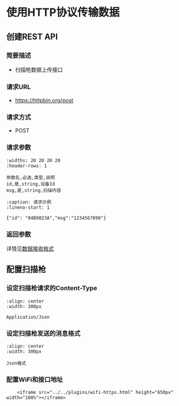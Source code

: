 # 使用HTTP协议传输数据

## 创建REST API
### 简要描述
- 扫描枪数据上传接口

### 请求URL
- https://httpbin.org/post

### 请求方式
- POST

### 请求参数

```{csv-table}
:widths: 20 20 20 20
:header-rows: 1

参数名,必选,类型,说明
id,是,string,设备Id
msg,是,string,扫描内容
```
```{code-block} json
:caption: 请求示例
:lineno-start: 1

{"id": "04B9023A","msg":"1234567890"}
```

### 返回参数

详情见[数据接收格式](wireless.md#数据接收格式)


## 配置扫描枪

### 设定扫描枪请求的Content-Type


```{figure} ../../media/application-json.png
:align: center
:width: 300px

Application/Json
```

### 设定扫描枪发送的消息格式


```{figure} ../../media/25WFCOMMPM23S1.png
:align: center
:width: 300px

Json格式
```


### 配置WiFi和接口地址
```{raw} html
    <iframe src="../../plugins/wifi-https.html" height="650px" width="100%"></iframe>
```